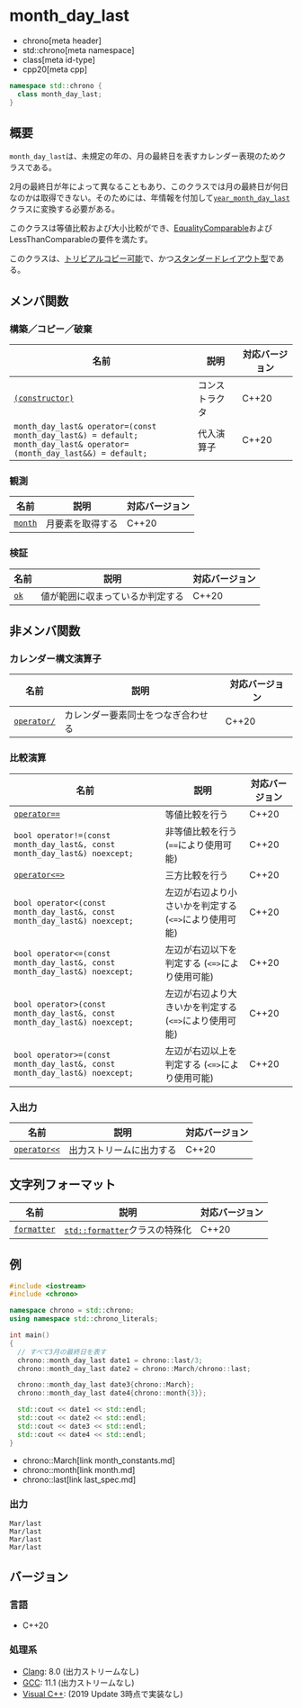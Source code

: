 # month_day_last
* chrono[meta header]
* std::chrono[meta namespace]
* class[meta id-type]
* cpp20[meta cpp]

```cpp
namespace std::chrono {
  class month_day_last;
}
```

## 概要
`month_day_last`は、未規定の年の、月の最終日を表すカレンダー表現のためクラスである。

2月の最終日が年によって異なることもあり、このクラスでは月の最終日が何日なのかは取得できない。そのためには、年情報を付加して[`year_month_day_last`](year_month_day_last.md.nolink)クラスに変換する必要がある。

このクラスは等値比較および大小比較ができ、[EqualityComparable](/reference/concepts/equality_comparable.md)およびLessThanComparableの要件を満たす。

このクラスは、[トリビアルコピー可能](/reference/type_traits/is_trivially_copyable.md)で、かつ[スタンダードレイアウト型](/reference/type_traits/is_standard_layout.md)である。


## メンバ関数
### 構築／コピー／破棄

| 名前 | 説明 | 対応バージョン |
|------|------|----------------|
| [`(constructor)`](month_day_last/op_constructor.md) | コンストラクタ | C++20 |
| `month_day_last& operator=(const month_day_last&) = default;`<br/> `month_day_last& operator=(month_day_last&&) = default;` | 代入演算子 | C++20 |


### 観測

| 名前 | 説明 | 対応バージョン |
|------|------|----------------|
| [`month`](month_day_last/month.md) | 月要素を取得する | C++20 |


### 検証

| 名前 | 説明 | 対応バージョン |
|------|------|----------------|
| [`ok`](month_day_last/ok.md) | 値が範囲に収まっているか判定する | C++20 |


## 非メンバ関数
### カレンダー構文演算子

| 名前 | 説明 | 対応バージョン |
|------|------|----------------|
| [`operator/`](month_day_last/op_append.md) | カレンダー要素同士をつなぎ合わせる | C++20 |


### 比較演算

| 名前 | 説明 | 対応バージョン |
|------|------|----------------|
| [`operator==`](month_day_last/op_equal.md) | 等値比較を行う | C++20 |
| `bool operator!=(const month_day_last&, const month_day_last&) noexcept;` | 非等値比較を行う (`==`により使用可能) | C++20 |
| [`operator<=>`](month_day_last/op_compare_3way.md) | 三方比較を行う | C++20 |
| `bool operator<(const month_day_last&, const month_day_last&) noexcept;` | 左辺が右辺より小さいかを判定する (`<=>`により使用可能) | C++20 |
| `bool operator<=(const month_day_last&, const month_day_last&) noexcept;` | 左辺が右辺以下を判定する (`<=>`により使用可能) | C++20 |
| `bool operator>(const month_day_last&, const month_day_last&) noexcept;` | 左辺が右辺より大きいかを判定する (`<=>`により使用可能) | C++20 |
| `bool operator>=(const month_day_last&, const month_day_last&) noexcept;` | 左辺が右辺以上を判定する (`<=>`により使用可能) | C++20 |


### 入出力

| 名前 | 説明 | 対応バージョン |
|------|------|----------------|
| [`operator<<`](month_day_last/op_ostream.md) | 出力ストリームに出力する | C++20 |


## 文字列フォーマット

| 名前 | 説明 | 対応バージョン |
|------|------|----------------|
| [`formatter`](month_day_last/formatter.md) | [`std::formatter`](/reference/format/formatter.md)クラスの特殊化 | C++20 |


## 例
```cpp example
#include <iostream>
#include <chrono>

namespace chrono = std::chrono;
using namespace std::chrono_literals;

int main()
{
  // すべて3月の最終日を表す
  chrono::month_day_last date1 = chrono::last/3;
  chrono::month_day_last date2 = chrono::March/chrono::last;

  chrono::month_day_last date3{chrono::March};
  chrono::month_day_last date4{chrono::month{3}};

  std::cout << date1 << std::endl;
  std::cout << date2 << std::endl;
  std::cout << date3 << std::endl;
  std::cout << date4 << std::endl;
}
```
* chrono::March[link month_constants.md]
* chrono::month[link month.md]
* chrono::last[link last_spec.md]

### 出力
```
Mar/last
Mar/last
Mar/last
Mar/last
```

## バージョン
### 言語
- C++20

### 処理系
- [Clang](/implementation.md#clang): 8.0 (出力ストリームなし)
- [GCC](/implementation.md#gcc): 11.1 (出力ストリームなし)
- [Visual C++](/implementation.md#visual_cpp): (2019 Update 3時点で実装なし)
